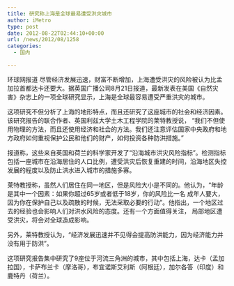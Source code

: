 ```yaml
---
title: 研究称上海是全球最易遭受洪灾城市
author: iMetro
type: post
date: 2012-08-22T02:44:10+00:00
url: /news/2012/08/1258
categories:
  - 国内

---
```

环球网报道 尽管经济发展迅速，财富不断增加，上海遭受洪灾的风险被认为比孟加拉首都达卡还要大。据英国广播公司8月21日报道，最新发表在美国《自然灾害》杂志上的一项全球研究显示，上海是全球最容易遭受严重洪灾的城市。

这项研究不但分析了上海的地形特点，而且还研究了这座城市的社会和经济因素。该研究报告的联合作者、英国利兹大学土木工程学院的莱特教授说， “我们不但使用物理的方法，而且还使用经济和社会的方法。我们还注意评估国家中央政府和地方政府如何重视保护公民和他们的财产，如何投资各种防洪措施。”

报道称，这些来自英国和荷兰的科学家开发了“沿海城市洪灾风险指标”。检测指标包括一座城市在沿海居住的人口比例，遭受洪灾后恢复重建的时间，沿海地区失控发展的程度以及防止洪水进入城市的措施多寡。

莱特教授称，虽然人们居住在同一地区，但是风险大小是不同的。他认为，“年龄是其中一个因素：如果你超过65岁或者低于18岁，你的风险比一名 成年人要大，因为你在保护自己以及疏散的时候，无法采取必要的行动”。他指出，一个地区过去的经验也会影响人们对洪水风险的态度。还有一个方面值得关注， 局部地区遭受洪灾，将会对全球造成影响。

另外，莱特教授认为，“经济发展迅速并不见得会提高防洪能力，因为经济能力并没有用于防洪”。

这项研究报告集中研究了9座位于河流三角洲的城市，其中包括上海，达卡（孟加拉国），卡萨布兰卡（摩洛哥），布宜诺斯艾利斯（阿根廷），加尔各答（印度）和鹿特丹（荷兰）。
